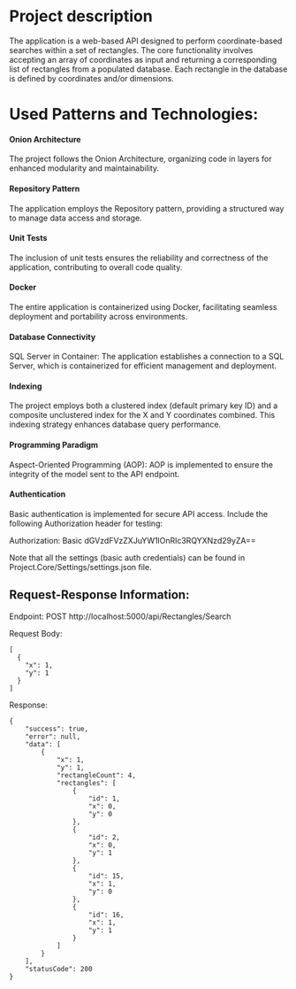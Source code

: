 # Project description
The application is a web-based API designed to perform coordinate-based searches within a set of rectangles. The core functionality involves accepting an array of coordinates as input and returning a corresponding list of rectangles from a populated database. Each rectangle in the database is defined by coordinates and/or dimensions.

# Used Patterns and Technologies:

#### Onion Architecture
The project follows the Onion Architecture, organizing code in layers for enhanced modularity and maintainability.

#### Repository Pattern
The application employs the Repository pattern, providing a structured way to manage data access and storage.

#### Unit Tests
The inclusion of unit tests ensures the reliability and correctness of the application, contributing to overall code quality.

#### Docker
The entire application is containerized using Docker, facilitating seamless deployment and portability across environments.

#### Database Connectivity
SQL Server in Container: The application establishes a connection to a SQL Server, which is containerized for efficient management and deployment.

#### Indexing

The project employs both a clustered index (default primary key ID) and a composite unclustered index for the X and Y coordinates combined. This indexing strategy enhances database query performance.

#### Programming Paradigm
Aspect-Oriented Programming (AOP): AOP is implemented to ensure the integrity of the model sent to the API endpoint.

#### Authentication

Basic authentication is implemented for secure API access. Include the following Authorization header for testing:

Authorization: Basic dGVzdFVzZXJuYW1lOnRlc3RQYXNzd29yZA==

Note that all the settings (basic auth credentials) can be found in Project.Core/Settings/settings.json file.

## Request-Response Information:

Endpoint:
POST http://localhost:5000/api/Rectangles/Search

Request Body:
```
[
  {
    "x": 1,
    "y": 1
  }
]
```

Response:

```
{
    "success": true,
    "error": null,
    "data": [
        {
            "x": 1,
            "y": 1,
            "rectangleCount": 4,
            "rectangles": [
                {
                    "id": 1,
                    "x": 0,
                    "y": 0
                },
                {
                    "id": 2,
                    "x": 0,
                    "y": 1
                },
                {
                    "id": 15,
                    "x": 1,
                    "y": 0
                },
                {
                    "id": 16,
                    "x": 1,
                    "y": 1
                }
            ]
        }
    ],
    "statusCode": 200
}
```